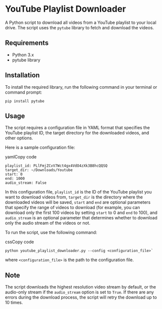 YouTube Playlist Downloader
===========================

A Python script to download all videos from a YouTube playlist to your local drive. The script uses the `pytube` library to fetch and download the videos.

Requirements
------------

-   Python 3.x
-   pytube library

Installation
------------

To install the required library, run the following command in your terminal or command prompt:


`pip install pytube`

Usage
-----

The script requires a configuration file in YAML format that specifies the YouTube playlist ID, the target directory for the downloaded videos, and other options.

Here is a sample configuration file:

yamlCopy code

```
playlist_id: PLlFmjZCvV7Wct4gx4VdO4zXk3B8hcQQSQ
target_dir: ~/Downloads/Youtube
start: 0
end: 1000
audio_stream: False
```

In this configuration file, `playlist_id` is the ID of the YouTube playlist you want to download videos from, `target_dir` is the directory where the downloaded videos will be saved, `start` and `end` are optional parameters that specify the range of videos to download (for example, you can download only the first 100 videos by setting `start` to 0 and `end` to 100), and `audio_stream` is an optional parameter that determines whether to download only the audio stream of the videos or not.

To run the script, use the following command:

cssCopy code

```
python youtube_playlist_downloader.py --config <configuration_file>`
```
where `<configuration_file>` is the path to the configuration file.

Note
----

The script downloads the highest resolution video stream by default, or the audio-only stream if the `audio_stream` option is set to `True`. If there are any errors during the download process, the script will retry the download up to 10 times.

